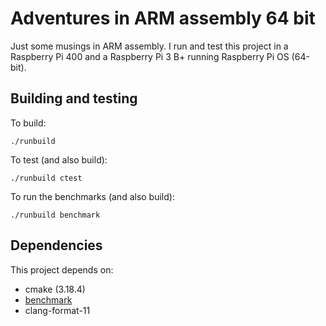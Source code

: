 # Adventures in ARM assembly 64 bit

Just some musings in ARM assembly. I run and test this project in a Raspberry Pi 400 and a Raspberry
Pi 3 B+ running Raspberry Pi OS (64-bit).

## Building and testing

To build:

```shell
./runbuild
```

To test (and also build):

```shell
./runbuild ctest
```

To run the benchmarks (and also build):

```shell
./runbuild benchmark
```

## Dependencies

This project depends on:

* cmake (3.18.4)
* [benchmark](https://github.com/google/benchmark)
* clang-format-11
